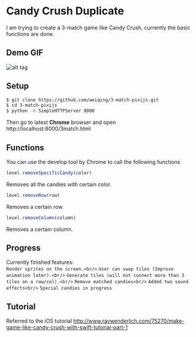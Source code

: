 <h1>Candy Crush Duplicate</h1>
I am trying to create a 3-match game like Candy Crush, currently the basic functions are done.

Demo GIF
--------
![alt tag](https://github.com/weiqing/3-match-pixijs/blob/master/3-match.gif)

Setup
-----
```bash
$ git clone https://github.com/weiqing/3-match-pixijs.git
$ cd 3-match-pixijs
$ python -m SimpleHTTPServer 8000
```

Then go to latest <b>Chrome</b> browser and open <a>http://localhost:8000/3match.html</a>

Functions
---------
You can use the develop tool by Chrome to call the following functions
```javascript
level.removeSpecificCandy(color)
```
Removes all the candies with certain color.

```javascript
level.removeRow(row)
```
Removes a certain row.

```javascript
level.removeColumn(column)
```
Removes a certain column.

Progress
--------
Currently finished features:<br/>
`Render sprites on the screen.<br/>`
`User can swap tiles (Improve animation later).<br/>`
`Generate tiles (will not connect more than 3 tiles on a row/col).<br/>`
`Remove matched candies<br/>`
`Added two sound effects<br/>`
`Special candies in progress`


Tutorial
--------
Referred to the iOS tutorial 
<a>http://www.raywenderlich.com/75270/make-game-like-candy-crush-with-swift-tutorial-part-1</a>



